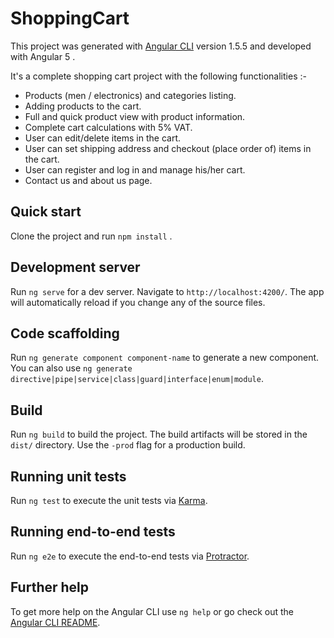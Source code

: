 # ShoppingCart

This project was generated with [Angular CLI](https://github.com/angular/angular-cli) version 1.5.5 and developed with Angular 5 .

It's a complete shopping cart project with the following functionalities :- 

- Products (men / electronics) and categories listing.  
- Adding products to the cart.  
- Full and quick product view with product information.
- Complete cart calculations with 5% VAT.  
- User can edit/delete items in the cart.
- User can set shipping address and checkout (place order of) items in the cart.
- User can register and log in and manage his/her cart.
- Contact us and about us page.

## Quick start

Clone the project and run `npm install` .

## Development server

Run `ng serve` for a dev server. Navigate to `http://localhost:4200/`. The app will automatically reload if you change any of the source files.

## Code scaffolding

Run `ng generate component component-name` to generate a new component. You can also use `ng generate directive|pipe|service|class|guard|interface|enum|module`.

## Build

Run `ng build` to build the project. The build artifacts will be stored in the `dist/` directory. Use the `-prod` flag for a production build.

## Running unit tests

Run `ng test` to execute the unit tests via [Karma](https://karma-runner.github.io).

## Running end-to-end tests

Run `ng e2e` to execute the end-to-end tests via [Protractor](http://www.protractortest.org/).

## Further help

To get more help on the Angular CLI use `ng help` or go check out the [Angular CLI README](https://github.com/angular/angular-cli/blob/master/README.md).
